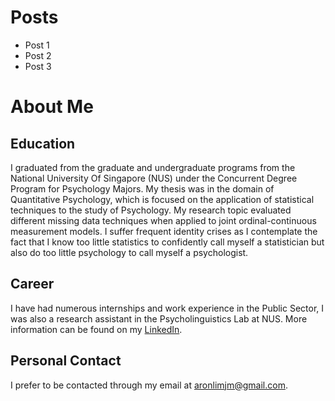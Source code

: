 Posts
=====

-   Post 1
-   Post 2
-   Post 3

About Me
========

Education
---------

I graduated from the graduate and undergraduate programs from the
National University Of Singapore (NUS) under the Concurrent Degree
Program for Psychology Majors. My thesis was in the domain of
Quantitative Psychology, which is focused on the application of
statistical techniques to the study of Psychology. My research topic
evaluated different missing data techniques when applied to joint
ordinal-continuous measurement models. I suffer frequent identity crises
as I contemplate the fact that I know too little statistics to
confidently call myself a statistician but also do too little psychology
to call myself a psychologist.

Career
------

I have had numerous internships and work experience in the Public
Sector, I was also a research assistant in the Psycholinguistics Lab at
NUS. More information can be found on my
[LinkedIn](https://www.linkedin.com/in/aaron-lim-b30898135/).

Personal Contact
----------------

I prefer to be contacted through my email at
<a href="mailto:aronlimjm@gmail.com" class="email">aronlimjm@gmail.com</a>.
